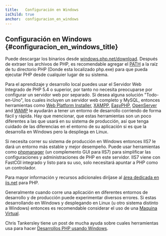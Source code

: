 ```yaml
---
title:   Configuración en Windows
isChild: true
anchor:  configuracion_en_windows
---
```


## Configuración en Windows {#configuracion_en_windows_title}

Puede descargar los binarios desde [windows.php.net/download][php-downloads]. Después de extraer los archivos de PHP, es recomendable agregar el [PATH][windows-path] a la raíz de tu directorio PHP (Donde esta localizado php.exe) para que pueda ejecutar PHP desde cualquier lugar de su sistema.

Para el aprendizaje y desarrollo local puedes usar el Servidor Web Integrado de PHP 5.4 o superior, por tanto no necesita preocuparse por configurar un servidor web por separado. Si desea alguna solución "Todo-en-Uno", los cuales incluyen un servidor web completo y MySQL, entonces herramientas como [Web Platform Installer][wpi], [XAMPP][xampp], [EasyPHP][easyphp], [OpenServer][openserver] and [WAMP][wamp] le ayudarán a tener un entorno de desarrollo corriendo de forma fácil y rápida. Hay que mencionar, que estas herramientas son un poco diferentes a las que usará en su sistema de producción, así que tenga cuidado de las diferencias en el entorno de su aplicación si es que la desarrolla en Windows pero la despliega en Linux.

Si necesita correr su sistema de producción en Windows entonces IIS7 le dará un entorno más estable y mejor desempeño. Puede usar herramientas como [phpmanager][phpmanager] (un complemento GUI para IIS7) para simplificar las configuraciones y administraciones de PHP en este servidor. IIS7 viene con FastCGI integrado y listo para su uso, solo necesitará apuntar a PHP como un controlador.

Para mayor información y recursos adicionales diríjase al [área dedicada en iis.net][php-iis] para PHP.

Generalmente cuando corre una aplicación en diferentes entornos de desarrollo y de producción puede experimentar diversos errores. Si estas desarrollando en Windows y desplegando en Linux (u otro sistema distinto a Windows) entonces es recomendable considerar el uso de una [Maquina Virtual](/#virtualization_title).

Chris Tankersley tiene un post de mucha ayuda sobre cuales herramientas usa para hacer [Desarrollos PHP usando Windows][windows-tools].

[easyphp]: http://www.easyphp.org/
[phpmanager]: http://phpmanager.codeplex.com/
[openserver]: http://open-server.ru/
[wamp]: http://www.wampserver.com/en/
[php-downloads]: http://windows.php.net/download/
[php-iis]: http://php.iis.net/
[windows-path]: http://www.windows-commandline.com/set-path-command-line/
[windows-tools]: http://ctankersley.com/2015/07/01/developing-on-windows/
[wpi]: http://www.microsoft.com/web/downloads/platform.aspx
[xampp]: http://www.apachefriends.org/en/xampp.html
